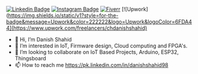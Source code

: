 [![Linkedin Badge](https://img.shields.io/badge/-LinkedIn-0e76a8?style=flat-square&logo=Linkedin&logoColor=white)](https://pk.linkedin.com/in/danishshahid98)
[![Instagram Badge](https://img.shields.io/badge/-Instagram-e4405f?style=flat-square&logo=Instagram&logoColor=white)](https://instagram.com/danishshahid98)
[![Fiverr](https://img.shields.io/static/v1?style=for-the-badge&message=Fiverr&color=222222&logo=Fiverr&logoColor=1DBF73)](https://fiverr.com/danishshahid)
[![Upwork](https://img.shields.io/static/v1?style=for-the-badge&message=Upwork&color=222222&logo=Upwork&logoColor=6FDA44](https://www.upwork.com/freelancers/chdanishshahid)

- 👋 Hi, I’m Danish Shahid
- 👀 I’m interested in IoT, Firmware design, Cloud computing and FPGA's.
- 💞️ I’m looking to collaborate on IoT Based Projects, Arduino, ESP32, Thingsboard
- 📫 How to reach me https://pk.linkedin.com/in/danishshahid98

<!---
daniq350/daniq350 is a ✨ special ✨ repository because its `README.md` (this file) appears on your GitHub profile.
You can click the Preview link to take a look at your changes.
--->
